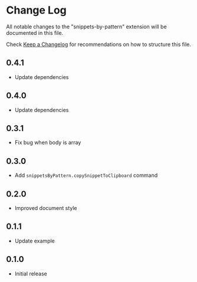 # Change Log

All notable changes to the "snippets-by-pattern" extension will be documented in this file.

Check [Keep a Changelog](http://keepachangelog.com/) for recommendations on how to structure this file.

## 0.4.1

- Update dependencies

## 0.4.0

- Update dependencies

## 0.3.1

- Fix bug when body is array

## 0.3.0

- Add `snippetsByPattern.copySnippetToClipboard` command

## 0.2.0

- Improved document style

## 0.1.1

- Update example

## 0.1.0

- Initial release
